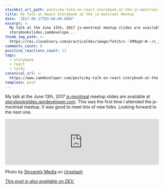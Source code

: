 ```yaml
---
stackbit_url_path: posts/my-talk-on-react-storybook-at-the-js-montreal-meetup-2598
title: My Talk on React Storybook at the js-montreal Meetup
date: '2017-06-27T03:00:00.000Z'
excerpt: >-
  My talk at the June 13th, 2017 js-montreal meetup slides are available at
  storybookslides.iamdevelope...
thumb_img_path: >-
  https://res.cloudinary.com/practicaldev/image/fetch/s--5M9qqV-W--/c_imagga_scale,f_auto,fl_progressive,h_420,q_auto,w_1000/https://thepracticaldev.s3.amazonaws.com/i/7ss87wh6suac1t8n4gz6.jpg
comments_count: 0
positive_reactions_count: 13
tags:
  - storybook
  - react
  - talks
canonical_url: >-
  https://www.iamdeveloper.com/posts/my-talk-on-react-storybook-at-the-js-montreal-meetup-2598/
template: post
---
```



My talk at the June 13th, 2017 [js-montreal](http://js-montreal.org) meetup slides are available at [storybookslides.iamdeveloper.com](https://storybookslides.iamdeveloper.com). This was the first time I attended the js-montreal meetup. It was good to meet lots of new folks. Looking forward to the next one.


<iframe class="liquidTag" src="https://dev.to/embed/github?args=https%3A%2F%2Fgithub.com%2Fnickytonline%2Fjs-montreal-storybook-talk-2017-06-13" style="border: 0; width: 100%;"></iframe>


Photo by [Sincerely Media](https://unsplash.com/@sincerelymedia?utm_source=unsplash&utm_medium=referral&utm_content=creditCopyText) on [Unsplash](https://unsplash.com/?utm_source=unsplash&utm_medium=referral&utm_content=creditCopyText)

*[This post is also available on DEV.](https://dev.to/nickytonline/my-talk-on-react-storybook-at-the-js-montreal-meetup-2598)*


<script>
const parent = document.getElementsByTagName('head')[0];
const script = document.createElement('script');
script.type = 'text/javascript';
script.src = 'https://cdnjs.cloudflare.com/ajax/libs/iframe-resizer/4.1.1/iframeResizer.min.js';
script.charset = 'utf-8';
script.onload = function() {
    window.iFrameResize({}, '.liquidTag');
};
parent.appendChild(script);
</script>    
